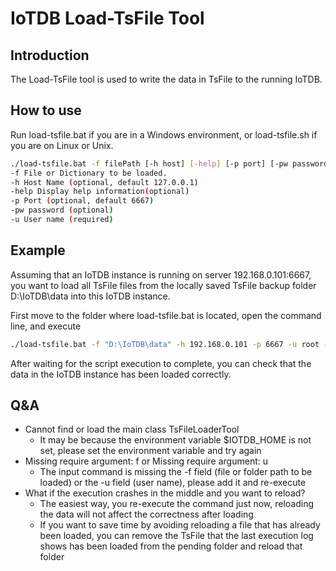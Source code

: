 # IoTDB Load-TsFile Tool

## Introduction

The Load-TsFile tool is used to write the data in TsFile to the running IoTDB.

## How to use

Run load-tsfile.bat if you are in a Windows environment, or load-tsfile.sh if you are on Linux or Unix.

```bash
./load-tsfile.bat -f filePath [-h host] [-help] [-p port] [-pw password] -u user
-f File or Dictionary to be loaded.
-h Host Name (optional, default 127.0.0.1)
-help Display help information(optional)
-p Port (optional, default 6667)
-pw password (optional)
-u User name (required)
```

## Example

Assuming that an IoTDB instance is running on server 192.168.0.101:6667, you want to load all TsFile files from the locally saved TsFile backup folder D:\IoTDB\data into this IoTDB instance.

First move to the folder where load-tsfile.bat is located, open the command line, and execute

```bash
./load-tsfile.bat -f "D:\IoTDB\data" -h 192.168.0.101 -p 6667 -u root -pw root
```

After waiting for the script execution to complete, you can check that the data in the IoTDB instance has been loaded correctly.

## Q&A

- Cannot find or load the main class TsFileLoaderTool
  - It may be because the environment variable $IOTDB_HOME is not set, please set the environment variable and try again
- Missing require argument: f or Missing require argument: u
  - The input command is missing the -f field (file or folder path to be loaded) or the -u field (user name), please add it and re-execute
- What if the execution crashes in the middle and you want to reload?
  - The easiest way, you re-execute the command just now, reloading the data will not affect the correctness after loading
  - If you want to save time by avoiding reloading a file that has already been loaded, you can remove the TsFile that the last execution log shows has been loaded from the pending folder and reload that folder
